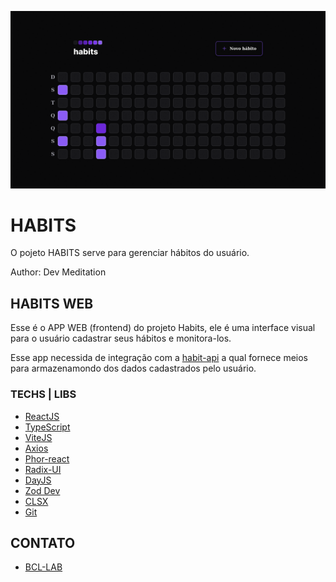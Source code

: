 ![screen](./noproject/habits-web_by_DevMeditation.gif)

# HABITS 

O pojeto HABITS serve para gerenciar hábitos do usuário.

Author: Dev Meditation


## HABITS WEB

Esse é o APP WEB (frontend) do projeto Habits, ele é uma interface visual para o usuário cadastrar seus hábitos e monitora-los.

Esse app necessida de integração com a [habit-api](https://github.com/devmeditation/habits-web) a qual fornece meios para armazenamondo dos dados cadastrados pelo usuário.

### TECHS | LIBS

- [ReactJS](https://reactjs.org/)
- [TypeScript](https://www.typescriptlang.org/)
- [ViteJS](https://vitejs.dev/)
- [Axios](https://axios-http.com/)
- [Phor-react](https://phosphoricons.com/)
- [Radix-UI](https://www.radix-ui.com/)
- [DayJS](https://day.js.org/)
- [Zod Dev](https://zod.dev/)
- [CLSX](https://www.npmjs.com/package/clsx)
- [Git](https://git-scm.com/)


## CONTATO

- [BCL-LAB](https://youtube.com/@bcllab)

<!-- convert -delay 120 -loop 0 *.png habits-web_by_DevMeditation.gif -->